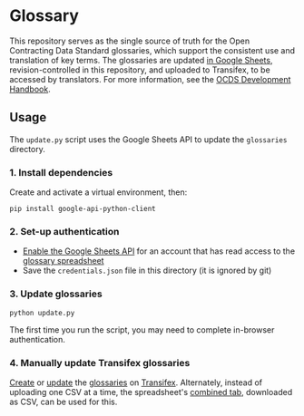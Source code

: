 # Glossary

This repository serves as the single source of truth for the Open Contracting Data Standard glossaries, which support the consistent use and translation of key terms. The glossaries are updated [in Google Sheets](https://docs.google.com/spreadsheets/d/1WGH9_mHYuF4JbK2tdyeckqsmj8v4HrRqDOEbKQ7CI4A/edit#gid=0), revision-controlled in this repository, and uploaded to Transifex, to be accessed by translators. For more information, see the [OCDS Development Handbook](https://ocds-standard-development-handbook.readthedocs.io/en/latest/standard/translation/terminology.html).

## Usage

The `update.py` script uses the Google Sheets API to update the `glossaries` directory.

### 1. Install dependencies

Create and activate a virtual environment, then:

```
pip install google-api-python-client
```

### 2. Set-up authentication

* [Enable the Google Sheets API](https://developers.google.com/sheets/api/quickstart/python) for an account that has read access to the [glossary spreadsheet](https://docs.google.com/spreadsheets/d/1WGH9_mHYuF4JbK2tdyeckqsmj8v4HrRqDOEbKQ7CI4A/edit#gid=0)
* Save the `credentials.json` file in this directory (it is ignored by git)

### 3. Update glossaries

```
python update.py
```

The first time you run the script, you may need to complete in-browser authentication. 

### 4. Manually update Transifex glossaries

[Create](https://docs.transifex.com/setup/glossary/uploading-an-existing-glossary#uploading-your-csv-file) or [update](https://docs.transifex.com/setup/glossary/uploading-an-existing-glossary#updating-an-existing-glossary) the [glossaries](/glossaries) on [Transifex](https://www.transifex.com/open-contracting-partnership-1/). Alternately, instead of uploading one CSV at a time, the spreadsheet's [combined tab](https://docs.google.com/spreadsheets/d/1WGH9_mHYuF4JbK2tdyeckqsmj8v4HrRqDOEbKQ7CI4A/edit#gid=1568901331), downloaded as CSV, can be used for this.
